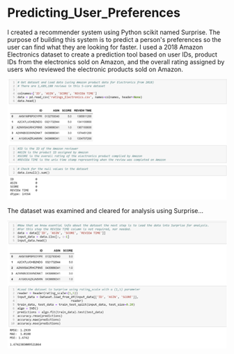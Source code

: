 # Predicting_User_Preferences
I created a recommender system using Python scikit named Surprise. The purpose of building this system is to predict a person's preferences so the user can find what they are looking for faster. I used a 2018 Amazon Electronics dataset to create a prediction tool based on user IDs, product IDs from the electronics sold on Amazon, and the overall rating assigned by users who reviewed the electronic products sold on Amazon. 

<img src="Screenshot (129).png">

The dataset was examined and cleared for analysis using Surprise...


<img src="Screenshot (131).png">
